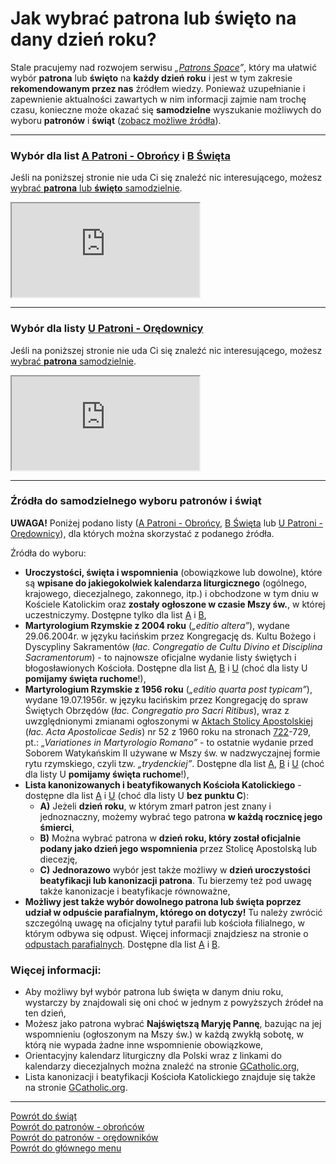 # Jak wybrać patrona lub święto na dany dzień roku?

Stale pracujemy nad rozwojem serwisu _„[Patrons Space](http://pl.patrons.space)”_, który ma ułatwić wybór **patrona** lub **święto** na **każdy dzień roku** i jest w tym zakresie **rekomendowanym przez nas** źródłem wiedzy. Ponieważ uzupełnianie i zapewnienie aktualności zawartych w nim informacji zajmie nam trochę czasu, konieczne może okazać się **samodzielne** wyszukanie możliwych do wyboru **patronów** i **świąt** ([zobacz możliwe źródła](jak_wybrac_patrona_lub_swieto_na_dany_dzien_roku.md#zrodla-wyboru-patronow-lub-swiat)).

---
<div id="swieta-na-dzis"></div>
<div id="patroni-obroncy-na-dzis"></div>

### Wybór dla list [<span class="status status-list"><span class="status status-blue">A</span> Patroni - Obrońcy</span>](patroni_obroncy.md) i [<span class="status status-list"><span class="status status-white">B</span> Święta</span>](swieta.md)
Jeśli na poniższej stronie nie uda Ci się znaleźć nic interesującego, możesz [wybrać **patrona** lub **święto** samodzielnie](jak_wybrac_patrona_lub_swieto_na_dany_dzien_roku.md#zrodla-wyboru-patronow-lub-swiat).
<iframe id="my-patrons-and-feasts-for-today" src="http://pl.patrons.space/dates/my-patrons-and-feasts?content-only=1"></iframe>

---
<div id="patroni-oredownicy-na-dzis"></div>

### Wybór dla listy [<span class="status status-list"><span class="status status-red">U</span> Patroni - Orędownicy</span>](patroni_oredownicy.md)
Jeśli na poniższej stronie nie uda Ci się znaleźć nic interesującego, możesz [wybrać **patrona** samodzielnie](jak_wybrac_patrona_lub_swieto_na_dany_dzien_roku.md#zrodla-wyboru-patronow-lub-swiat).
<iframe id="my-patrons-for-today" src="http://pl.patrons.space/dates/my-patrons?content-only=1"></iframe>

---
<div id="zrodla-wyboru-patronow-lub-swiat"></div>

### Źródła do samodzielnego wyboru patronów i świąt
**UWAGA!** Poniżej podano listy ([<span class="status status-list"><span class="status status-blue">A</span> Patroni - Obrońcy</span>](patroni_obroncy.md), [<span class="status status-list"><span class="status status-white">B</span> Święta</span>](swieta.md) lub [<span class="status status-list"><span class="status status-red">U</span> Patroni - Orędownicy</span>](patroni_oredownicy.md)), dla których można skorzystać z podanego źródła.

Źródła do wyboru:
- **Uroczystości, święta i wspomnienia** (obowiązkowe lub dowolne), które są **wpisane do jakiegokolwiek kalendarza liturgicznego** (ogólnego, krajowego, diecezjalnego, zakonnego, itp.) i obchodzone w tym dniu w Kościele Katolickim oraz **zostały ogłoszone w czasie Mszy św.**, w której uczestniczymy. Dostępne tylko dla list [<span class="status status-blue">A</span>](patroni_obroncy.md) i [<span class="status status-white">B</span>](swieta.md),
- **Martyrologium Rzymskie z 2004 roku** (_„editio altera”_), wydane 29.06.2004r. w języku łacińskim przez Kongregację ds. Kultu Bożego i Dyscypliny Sakramentów (_łac. Congregatio de Cultu Divino et Disciplina Sacramentorum_) - to najnowsze oficjalne wydanie listy świętych i błogosławionych Kościoła. Dostępne dla list [<span class="status status-blue">A</span>](patroni_obroncy.md), [<span class="status status-white">B</span>](swieta.md) i [<span class="status status-red">U</span>](patroni_oredownicy.md) (choć dla listy U  **pomijamy święta ruchome**!),
- **Martyrologium Rzymskie z 1956 roku** (_„editio quarta post typicam”_), wydane 19.07.1956r. w języku łacińskim przez Kongregację do spraw Świętych Obrzędów (_łac. Congregatio pro Sacri Ritibus_), wraz z uwzględnionymi zmianami ogłoszonymi w [Aktach Stolicy Apostolskiej](http://www.vatican.va/archive/aas/index_sp.htm) (_łac. Acta Apostolicae Sedis_) nr 52 z 1960 roku na stronach [722](http://www.vatican.va/archive/aas/documents/AAS-52-1960-ocr.pdf#page=722)-729, pt.: _„Variationes in Martyrologio Romano”_ - to ostatnie wydanie przed Soborem Watykańskim II używane w Mszy św. w nadzwyczajnej formie rytu rzymskiego, czyli tzw. _„trydenckiej”_. Dostępne dla list [<span class="status status-blue">A</span>](patroni_obroncy.md), [<span class="status status-white">B</span>](swieta.md) i [<span class="status status-red">U</span>](patroni_oredownicy.md) (choć dla listy U  **pomijamy święta ruchome**!),
- **Lista kanonizowanych i beatyfikowanych Kościoła Katolickiego** - dostępne dla list [<span class="status status-blue">A</span>](patroni_obroncy.md) i [<span class="status status-red">U</span>](patroni_oredownicy.md) (choć dla listy U **bez punktu C**):
  - **A)** Jeżeli **dzień roku**, w którym zmarł patron jest znany i jednoznaczny, możemy wybrać tego patrona **w każdą rocznicę jego śmierci**,
  - **B)** Można wybrać patrona w **dzień roku, który został oficjalnie podany jako dzień jego wspomnienia** przez Stolicę Apostolską lub diecezję,
  - **C)** **Jednorazowo** wybór jest także możliwy w **dzień uroczystości beatyfikacji lub kanonizacji patrona**. Tu bierzemy też pod uwagę także kanonizacje i beatyfikacje równoważne,
- **Możliwy jest także wybór dowolnego patrona lub święta poprzez udział w odpuście parafialnym, którego on dotyczy!** Tu należy zwrócić szczególną uwagę na oficjalny tytuł parafii lub kościoła filialnego, w którym odbywa się odpust. Więcej informacji znajdziesz na stronie o [odpustach parafialnych](odpusty_parafialne.md). Dostępne dla list [<span class="status status-blue">A</span>](patroni_obroncy.md) i [<span class="status status-white">B</span>](swieta.md).

### Więcej informacji:
- Aby możliwy był wybór patrona lub święta w danym dniu roku, wystarczy by znajdowali się oni choć w jednym z powyższych źródeł na ten dzień,
- Możesz jako patrona wybrać **Najświętszą Maryję Pannę**, bazując na jej wspomnieniu (ogłoszonym na Mszy św.) w każdą zwykłą sobotę, w którą nie wypada żadne inne wspomnienie obowiązkowe,
- Orientacyjny kalendarz liturgiczny dla Polski wraz z linkami do kalendarzy diecezjalnych można znaleźć na stronie [GCatholic.org](http://www.gcatholic.org/calendar/2022/PL-pl.htm),
- Lista kanonizacji i beatyfikacji Kościoła Katolickiego znajduje się także na stronie [GCatholic.org](http://www.gcatholic.org/saints/index.htm).

---
[Powrót do świąt](swieta.md)  
[Powrót do patronów - obrońców](patroni_obroncy.md)  
[Powrót do patronów - orędowników](patroni_oredownicy.md)  
[Powrót do głównego menu](index.md)
